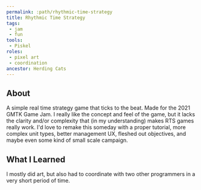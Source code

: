 ```yaml
---
permalink: :path/rhythmic-time-strategy
title: Rhythmic Time Strategy
tags:
 - jam
 - fun
tools:
 - Piskel
roles:
 - pixel art
 - coordination
ancestor: Herding Cats
---
```


## About
A simple real time strategy game that ticks to the beat. Made for the 2021 GMTK Game Jam. I really like the concept and feel of the game, but it lacks the clarity and/or complexity that (in my understanding) makes RTS games really work. I'd love to remake this someday with a proper tutorial, more complex unit types, better management UX, fleshed out objectives, and maybe even some kind of small scale campaign.

## What I Learned
I mostly did art, but also had to coordinate with two other programmers in a very short period of time.